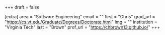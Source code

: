 +++
draft = false

[extra]
area = "Software Engineering"
email = ""
first = "Chris"
grad_url = "https://cs.vt.edu/Graduate/Degrees/Doctorate.html"
img = ""
institution = "Virginia Tech"
last = "Brown"
prof_url = "https://chbrown13.github.io/"
+++